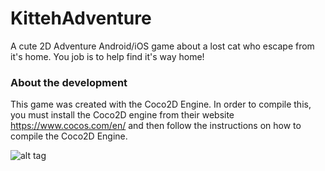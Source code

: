 # KittehAdventure
A cute 2D Adventure Android/iOS game about a lost cat who escape from it's home. You job is to help find it's way home!

### About the development
This game was created with the Coco2D Engine. In order to compile this, you must install the Coco2D engine from their website https://www.cocos.com/en/ and then follow the instructions on how to compile the Coco2D Engine.


![alt tag](https://pbs.twimg.com/profile_images/793875385750474752/WIfldDsk.jpg)
